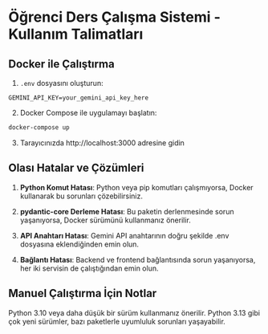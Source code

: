 # Öğrenci Ders Çalışma Sistemi - Kullanım Talimatları

## Docker ile Çalıştırma

1. `.env` dosyasını oluşturun:
```
GEMINI_API_KEY=your_gemini_api_key_here
```

2. Docker Compose ile uygulamayı başlatın:
```bash
docker-compose up
```

3. Tarayıcınızda http://localhost:3000 adresine gidin

## Olası Hatalar ve Çözümleri

1. **Python Komut Hatası**: Python veya pip komutları çalışmıyorsa, Docker kullanarak bu sorunları çözebilirsiniz.

2. **pydantic-core Derleme Hatası**: Bu paketin derlenmesinde sorun yaşanıyorsa, Docker sürümünü kullanmanız önerilir.

3. **API Anahtarı Hatası**: Gemini API anahtarının doğru şekilde .env dosyasına eklendiğinden emin olun.

4. **Bağlantı Hatası**: Backend ve frontend bağlantısında sorun yaşanıyorsa, her iki servisin de çalıştığından emin olun.

## Manuel Çalıştırma İçin Notlar

Python 3.10 veya daha düşük bir sürüm kullanmanız önerilir. Python 3.13 gibi çok yeni sürümler, bazı paketlerle uyumluluk sorunları yaşayabilir. 
